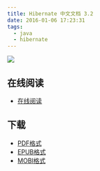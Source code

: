 ```yaml
---
title: Hibernate 中文文档 3.2
date: 2016-01-06 17:23:31
tags:
  - java
  - hibernate
---
```


![](https://ek8whxe.cloudimg.io/s/width/226/https://www.gitbook.com/cover/book/wizardforcel/hibernate-doc.jpg)

<!--more-->

## 在线阅读 ##

+ [在线阅读](https://www.gitbook.com/book/wizardforcel/hibernate-doc/details)

## 下载 ##

+ [PDF格式](https://www.gitbook.com/download/pdf/book/wizardforcel/hibernate-doc)
+ [EPUB格式](https://www.gitbook.com/download/epub/book/wizardforcel/hibernate-doc)
+ [MOBI格式](https://www.gitbook.com/download/mobi/book/wizardforcel/hibernate-doc)